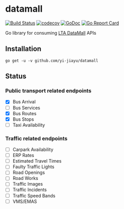 # datamall
[![Build Status](https://travis-ci.org/yi-jiayu/datamall.svg?branch=master)](https://travis-ci.org/yi-jiayu/datamall)
[![codecov](https://codecov.io/gh/yi-jiayu/datamall/branch/master/graph/badge.svg)](https://codecov.io/gh/yi-jiayu/datamall)
[![GoDoc](https://godoc.org/github.com/yi-jiayu/datamall?status.svg)](https://godoc.org/github.com/yi-jiayu/datamall)
[![Go Report Card](https://goreportcard.com/badge/github.com/yi-jiayu/datamall)](https://goreportcard.com/report/github.com/yi-jiayu/datamall)

Go library for consuming [LTA DataMall](https://www.mytransport.sg/content/mytransport/home/dataMall.html) APIs

## Installation
`go get -u -v github.com/yi-jiayu/datamall`

## Status
### Public transport related endpoints
- [x] Bus Arrival
- [ ] Bus Services
- [x] Bus Routes
- [x] Bus Stops
- [ ] Taxi Availability
### Traffic related endpoints
- [ ] Carpark Availability
- [ ] ERP Rates
- [ ] Estimated Travel Times
- [ ] Faulty Traffic Lights
- [ ] Road Openings
- [ ] Road Works
- [ ] Traffic Images
- [ ] Traffic Incidents
- [ ] Traffic Speed Bands
- [ ] VMS/EMAS
